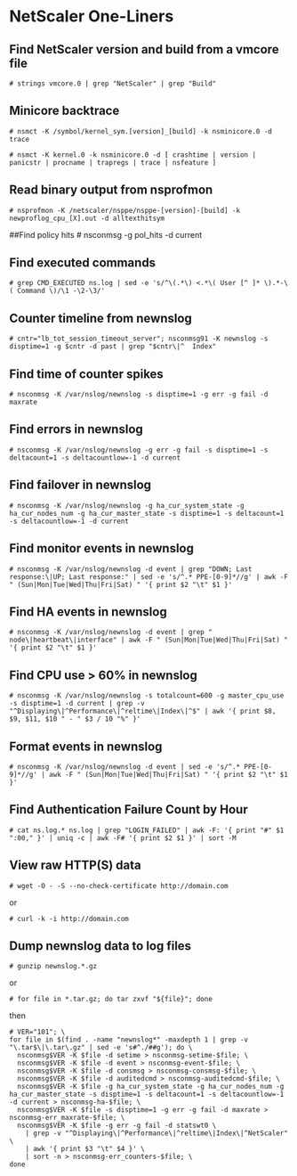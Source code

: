 # NetScaler One-Liners

## Find NetScaler version and build from a vmcore file

	# strings vmcore.0 | grep "NetScaler" | grep "Build"

## Minicore backtrace

	# nsmct -K /symbol/kernel_sym.[version]_[build] -k nsminicore.0 -d trace

	# nsmct -K kernel.0 -k nsminicore.0 -d [ crashtime | version | panicstr | procname | trapregs | trace | nsfeature ]

## Read binary output from nsprofmon

	# nsprofmon -K /netscaler/nsppe/nsppe-[version]-[build] -k newproflog_cpu_[X].out -d alltexthitsym

##Find policy hits
	# nsconmsg -g pol_hits -d current

## Find executed commands

	# grep CMD_EXECUTED ns.log | sed -e 's/^\(.*\) <.*\( User [^ ]* \).*-\( Command \)/\1 -\2-\3/'

## Counter timeline from newnslog

	# cntr="lb_tot_session_timeout_server"; nsconmsg91 -K newnslog -s disptime=1 -g $cntr -d past | grep "$cntr\|^  Index"

## Find time of counter spikes

	# nsconmsg -K /var/nslog/newnslog -s disptime=1 -g err -g fail -d maxrate

## Find errors in newnslog

	# nsconmsg -K /var/nslog/newnslog -g err -g fail -s disptime=1 -s deltacount=1 -s deltacountlow=-1 -d current

## Find failover in newnslog

	# nsconmsg -K /var/nslog/newnslog -g ha_cur_system_state -g ha_cur_nodes_num -g ha_cur_master_state -s disptime=1 -s deltacount=1 -s deltacountlow=-1 -d current
## Find monitor events in newnslog

	# nsconmsg -K /var/nslog/newnslog -d event | grep "DOWN; Last response:\|UP; Last response:" | sed -e 's/^.* PPE-[0-9]*//g' | awk -F " (Sun|Mon|Tue|Wed|Thu|Fri|Sat) " '{ print $2 "\t" $1 }'
## Find HA events in newnslog

	# nsconmsg -K /var/nslog/newnslog -d event | grep " node\|heartbeat\|interface" | awk -F " (Sun|Mon|Tue|Wed|Thu|Fri|Sat) " '{ print $2 "\t" $1 }'

## Find CPU use > 60% in newnslog

	# nsconmsg -K /var/nslog/newnslog -s totalcount=600 -g master_cpu_use -s disptime=1 -d current | grep -v "^Displaying\|^Performance\|^reltime\|Index\|^$" | awk '{ print $8, $9, $11, $10 " - " $3 / 10 "%" }'
	
## Format events in newnslog

	# nsconmsg -K /var/nslog/newnslog -d event | sed -e 's/^.* PPE-[0-9]*//g' | awk -F " (Sun|Mon|Tue|Wed|Thu|Fri|Sat) " '{ print $2 "\t" $1 }'

## Find Authentication Failure Count by Hour

	# cat ns.log.* ns.log | grep "LOGIN_FAILED" | awk -F: '{ print "#" $1 ":00," }' | uniq -c | awk -F# '{ print $2 $1 }' | sort -M
	
## View raw HTTP(S) data

	# wget -O - -S --no-check-certificate http://domain.com

or

	# curl -k -i http://domain.com

## Dump newnslog data to log files

	# gunzip newnslog.*.gz

or

	# for file in *.tar.gz; do tar zxvf "${file}"; done

then

	# VER="101"; \
	for file in $(find . -name "newnslog*" -maxdepth 1 | grep -v "\.tar$\|\.tar\.gz" | sed -e 's#^./##g'); do \
	  nsconmsg$VER -K $file -d setime > nsconmsg-setime-$file; \
	  nsconmsg$VER -K $file -d event > nsconmsg-event-$file; \
	  nsconmsg$VER -K $file -d consmsg > nsconmsg-consmsg-$file; \
	  nsconmsg$VER -K $file -d auditedcmd > nsconmsg-auditedcmd-$file; \
	  nsconmsg$VER -K $file -g ha_cur_system_state -g ha_cur_nodes_num -g ha_cur_master_state -s disptime=1 -s deltacount=1 -s deltacountlow=-1 -d current > nsconmsg-ha-$file; \
	  nsconmsg$VER -K $file -s disptime=1 -g err -g fail -d maxrate > nsconmsg-err_maxrate-$file; \
	  nsconmsg$VER -K $file -g err -g fail -d statswt0 \
		| grep -v "^Displaying\|^Performance\|^reltime\|Index\|^NetScaler" \
		| awk '{ print $3 "\t" $4 }' \
		| sort -n > nsconmsg-err_counters-$file; \
	done
